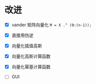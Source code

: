 # 改进

- [x] vander 矩阵向量化 `M = X .^ (0:(n-1));` 
- [x] 直接用伪逆
- [x] 向量化插值高斯
- [x] 向量化高斯计算函数
- [x] 向量化幂基计算函数
- [ ] GUI

